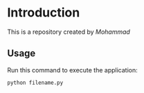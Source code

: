 # Introduction


This is a repository created by *Mohammad*


## Usage


Run this command to execute the application:


`python filename.py`

 

```
